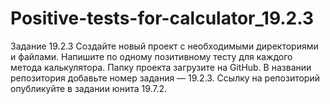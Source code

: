 # Positive-tests-for-calculator_19.2.3

Задание 19.2.3
Создайте новый проект с необходимыми директориями и файлами.
Напишите по одному позитивному тесту для каждого метода калькулятора. Папку проекта загрузите на GitHub. В названии репозитория добавьте номер задания — 19.2.3. Ссылку на репозиторий опубликуйте в задании юнита 19.7.2.
